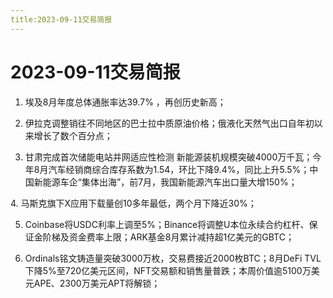 ```yaml
---
title:2023-09-11交易简报
---
```

# 2023-09-11交易简报
1. 埃及8月年度总体通胀率达39.7% ，再创历史新高；

2. 伊拉克调整销往不同地区的巴士拉中质原油价格；俄液化天然气出口自年初以来增长了数个百分点；

3. 甘肃完成首次储能电站并网适应性检测 新能源装机规模突破4000万千瓦；今年8月汽车经销商综合库存系数为1.54，环比下降9.4%，同比上升5.5%；中国新能源车企“集体出海”，前7月，我国新能源汽车出口量大增150%；

​4. 马斯克旗下X应用下载量创10多年最低，两个月下降近30%；

5. Coinbase将USDC利率上调至5%；Binance将调整U本位永续合约杠杆、保证金阶梯及资金费率上限；ARK基金8月累计减持超1亿美元的GBTC；

6. Ordinals铭文铸造量突破3000万枚，交易费接近2000枚BTC；8月DeFi TVL下降5%至720亿美元区间，NFT交易额和销售量普跌；本周价值逾5100万美元APE、2300万美元APT将解锁；